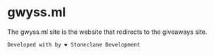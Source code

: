 # gwyss.ml
The gwyss.ml site is the website that redirects to the giveaways site. 

```
Developed with by ❤️ Stoneclane Development
```
